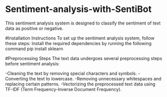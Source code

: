 # Sentiment-analysis-with-SentiBot
This sentiment analysis system is designed to classify the sentiment of text data as positive or negative.

#Installation Instructions
To set up the sentiment analysis system, follow these steps:
Install the required dependencies by running the following command 
pip install sklearn

#Preprocessing Steps
The text data undergoes several preprocessing steps before sentiment analysis:

-Cleaning the text by removing special characters and symbols.
-Converting the text to lowercase.
-Removing unnecessary whitespaces and replacing certain patterns.
-Vectorizing the preprocessed text data using TF-IDF (Term Frequency-Inverse Document Frequency).







